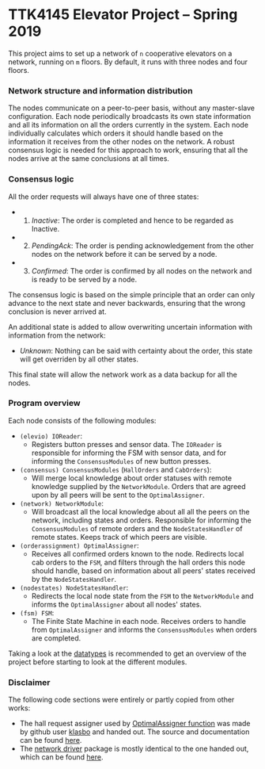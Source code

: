 # TTK4145 Elevator Project – Spring 2019

This project aims to set up a network of `n` cooperative elevators on a network, running on `m` floors. By default, it runs with three nodes and four floors.

### Network structure and information distribution
The nodes communicate on a peer-to-peer basis, without any master-slave configuration. Each node periodically broadcasts its own state information and all its information on all the orders currently in the system. Each node individually calculates which orders it should handle based on the information it receives from the other nodes on the network. A robust consensus logic is needed for this approach to work, ensuring that all the nodes arrive at the same conclusions at all times.

### Consensus logic
All the order requests will always have one of three states:
- 1. *Inactive*: The order is completed and hence to be regarded as Inactive.
- 2. *PendingAck*: The order is pending acknowledgement from the other nodes on the network before it can be served by a node.
- 3. *Confirmed*: The order is confirmed by all nodes on the network and is ready to be served by a node.

The consensus logic is based on the simple principle that an order can only advance to the next state and never backwards, ensuring that the wrong conclusion is never arrived at.

An additional state is added to allow overwriting uncertain information with information from the network:
- *Unknown*: Nothing can be said with certainty about the order, this state will get overriden by all other states.

This final state will allow the network work as a data backup for all the nodes.

### Program overview
Each node consists of the following modules:
- `(elevio) IOReader`:
    - Registers button presses and sensor data. The `IOReader` is responsible for informing the FSM with sensor data, and for informing the `ConsensusModules` of new button presses.
- `(consensus) ConsensusModules` (`HallOrders` and `CabOrders`):
    - Will merge local knowledge about order statuses with remote knowledge supplied by the `NetworkModule`. Orders that are agreed upon by all peers will be sent to the `OptimalAssigner`.
- `(network) NetworkModule`:
    - Will broadcast all the local knowledge about all all the peers on the network, including states and orders. Responsible for informing the `ConsensusModules` of remote orders and the `NodeStatesHandler` of remote states. Keeps track of which peers are visible.
- `(orderassignment) OptimalAssigner`:
    - Receives all confirmed orders known to the node. Redirects local cab orders to the `FSM`, and filters through the hall orders this node should handle, based on information about all peers' states received by the `NodeStatesHandler`.
- `(nodestates) NodeStatesHandler`:
    - Redirects the local node state from the `FSM` to the `NetworkModule` and informs the `OptimalAssigner` about all nodes' states.
- `(fsm) FSM`:
    - The Finite State Machine in each node. Receives orders to handle from `OptimalAssigner` and informs the `ConsensusModules` when orders are completed.

Taking a look at the [datatypes](./datatypes/datatypes.go) is recommended to get an overview of the project before starting to look at the different modules.


### Disclaimer
The following code sections were entirely or partly copied from other works:
- The hall request assigner used by [OptimalAssigner function](./orderassignment/orderassignment.go) was made by github user [klasbo](https://github.com/klasbo) and handed out. The source and documentation can be found [here](https://github.com/TTK4145/Project-resources/tree/master/cost_fns/hall_request_assigner/).
- The [network driver](./network/driver) package is mostly identical to the one handed out, which can be found [here](https://github.com/TTK4145/Network-go/).

